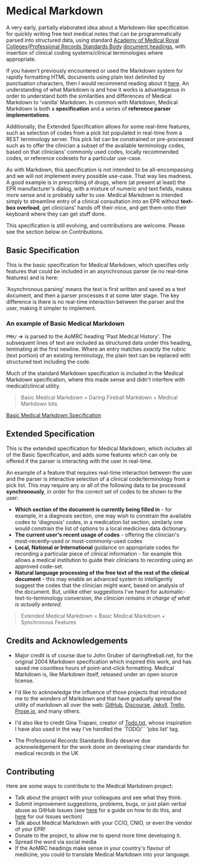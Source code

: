 # Medical Markdown

A very early, partially elaborated idea about a Markdown-like specification 
for quickly writing free text medical notes that can be programmatically 
parsed into structured data, using standard [Academy of Medical Royal Colleges][aomrc]/[Professional Records Standards Body][prsb] [document headings][aomrc-headings], with insertion of clinical coding systems/clinical terminologies where appropriate.

If you haven't previously encountered or used the Markdown system for rapidly formatting HTML documents using plain text delimited by punctuation characters, then I would recommend reading about it [here][dfb-markdown]. An understanding of what Markdown is and how it works is advantageous in order to understand both the similarities and differences of Medical Markdown to 'vanilla' Markdown. In common with Markdown, Medical Markdown is both a **specification** and a series of **reference parser implementations**.

Additionally, the Extended Specification allows for some real-time features, such as selection of codes from a pick list populated in real-time from a REST terminology server. This pick list can be constrained or pre-processed such as to offer the clinician a subset of the available terminology codes, based on that clinicians' commonly used codes, locally recommended codes, or reference codesets for a particular use-case.

As with Markdown, this specification is not intended to be all-encompassing and we will not implement every possible use-case. That way lies madness. A good example is in prescribing of drugs, where (at present at least) the EPR manufacturer's dialog, with a mixture of numeric and text fields, makes more sense and is probably safer to use. Medical Markdown is intended simply to streamline entry of a clinical consultation into an EPR without **text-box overload**, get clinicians' hands off their mice, and get them onto their keyboard where they can get stuff done.

This specification is still evolving, and contributions are welcome. Please see the section below on Contributions.



## Basic Specification ##

This is the basic specification for Medical Markdown, which specifies only features that could be included in an asynchronous parser (ie no real-time features) and is here:

'Asynchronous parsing' means the text is first written and saved as a text document, and then a parser processes it at some later stage. The key difference is there is no real-time interaction between the parser and the user, making it simpler to implement.

### An example of Basic Medical Markdown

`PMH/`
=> is parsed to the AoMRC heading 'Past Medical History'. The subsequent lines of text are included as structured data under this heading, teminating at the first newline. Where an entry matches *exactly* the rubric (text portion) of an existing terminology, the plain text can be replaced with structured text including the code.

Much of the standard Markdown specification is included in the Medical Markdown specification, where this made sense and didn't interfere with medical/clinical utility.

> Basic Medical Markdown = Daring Fireball Markdown + Medical Markdown bits

[Basic Medical Markdown Specification][]

## Extended Specification ##

This is the extended specification for Medical Markdown, which includes all of the Basic Specification, and adds some features which can only be offered if the parser is interacting with the user in real-time.

An example of a feature that requires real-time interaction between the user and the parser is interactive selection of a clinical code/terminology from a pick list. This may require any or all of the following data to be processed **synchronously**, in order for the correct set of codes to be shown to the user:

* **Which section of the document is currently being filled in** - for example, in a diagnosis section, one may wish to constrain the available codes to 'diagnosis' codes, in a medication list section, similarly one would constrain the list of options to a local medicines data dictionary.
* **The current user's recent usage of codes** - offering the clinician's most-recently-used or most-commonly-used codes
* **Local, National or International** guidance on appropriate codes for recording a particular piece of clinical information - for example this allows a medical institution to guide their clinicians to recording using an approved code-set.
* **Natural language processing of the free text of the rest of the clinical document** - this may enable an advanced system to intelligently suggest the codes that the clinician might want, based on analysis of the document. But, unlike other suggestions I've heard for automatic-text-to-terminology conversion, *the clinician remains in charge of what is actually entered*.

> Extended Medical Markdown = Basic Medical Markdown + Synchronous Features


## Credits and Acknowledgements ##

* Major credit is of course due to John Gruber of daringfireball.net, for the original 2004 Markdown specification which inspired this work, and has saved me countless hours of point-and-click formatting. Medical Markdown is, like Markdown itself, released under an open source license.

* I'd like to acknowledge the influence of those projects that introduced me to the wonders of Markdown and that have gradually spread the utility of markdown all over the web: [GitHub][], [Discourse][], [Jekyll][], [Trello][], [Prose.io][], and many others.

* I'd also like to credit Gina Trapani, creator of [Todo.txt][], whose inspiration I have also used in the way I've handled the `TODO/`` 'jobs list' tag.

* The Professional Records Standards Body deserve due acknowledgement for the work done on developing clear standards for medical records in the UK



## Contributing ##

Here are some ways to contribute to the Medical Markdown project:

* Talk about the project with your colleagues and see what they think.
* Submit improvement suggestions, problems, bugs, or just plain verbal abuse as GitHub Issues (see [here][gh-create-issue] for a guide on how to do this, and [here](mmd-issues) for our Issues section)
* Talk about Medical Markdown with your CCIO, CNIO, or even the vendor of your EPR!
* Donate to the project, to allow me to spend more time developing it.
* Spread the word via social media
* If the AoMRC headings make sense in your country's flavour of medicine, you could to translate Medical Markdown into your language.



[aomrc]: http://www.aomrc.org.uk
[prsb]: http://theprsb.org
[aomrc-headings]: http://theprsb.org/publications/bible-sets-out-the-latest-agreed-standards
[dfb-markdown]: http://daringfireball.net/projects/markdown/
[Basic Medical Markdown Specification]: https://github.com/open-health-hub/medical-markdown/medical-markdown.md
[GitHub]: http://www.github.com
[Discourse]: http://www.discourse.org
[Jekyll]: http://www.jekyllrb.com
[Trello]: http://www.trello.com
[Prose.io]: http://prose.io/
[Todo.txt]: http://todotxt.com/
[gh-create-issue]: http://help.github.com/articles/creating-an-issue/
[mmd-issues]: https://github.com/open-health-hub/medical-markdown/issues
